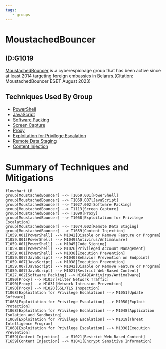 ```yaml
---
tags:
   - groups
---
```

# MoustachedBouncer
## ID:G1019
[MoustachedBouncer](/mitre/groups/G1019) is a cyberespionage group that has been active since at least 2014 targeting foreign embassies in Belarus.(Citation: MoustachedBouncer ESET August 2023)
## Techniques Used By Group
* [PowerShell](/mitre/techniques/T1059/001)
* [JavaScript](/mitre/techniques/T1059/007)
* [Software Packing](/mitre/techniques/T1027/002)
* [Screen Capture](/mitre/techniques/T1113)
* [Proxy](/mitre/techniques/T1090)
* [Exploitation for Privilege Escalation](/mitre/techniques/T1068)
* [Remote Data Staging](/mitre/techniques/T1074/002)
* [Content Injection](/mitre/techniques/T1659)

# Summary of Techniques and Mitigations
```mermaid
flowchart LR
group[MoustachedBouncer] --> T1059.001[PowerShell]
group[MoustachedBouncer] --> T1059.007[JavaScript]
group[MoustachedBouncer] --> T1027.002[Software Packing]
group[MoustachedBouncer] --> T1113[Screen Capture]
group[MoustachedBouncer] --> T1090[Proxy]
group[MoustachedBouncer] --> T1068[Exploitation for Privilege Escalation]
group[MoustachedBouncer] --> T1074.002[Remote Data Staging]
group[MoustachedBouncer] --> T1659[Content Injection]
T1059.001[PowerShell] --> M1042[Disable or Remove Feature or Program]
T1059.001[PowerShell] --> M1049[Antivirus/Antimalware]
T1059.001[PowerShell] --> M1045[Code Signing]
T1059.001[PowerShell] --> M1026[Privileged Account Management]
T1059.001[PowerShell] --> M1038[Execution Prevention]
T1059.007[JavaScript] --> M1040[Behavior Prevention on Endpoint]
T1059.007[JavaScript] --> M1038[Execution Prevention]
T1059.007[JavaScript] --> M1042[Disable or Remove Feature or Program]
T1059.007[JavaScript] --> M1021[Restrict Web-Based Content]
T1027.002[Software Packing] --> M1049[Antivirus/Antimalware]
T1090[Proxy] --> M1037[Filter Network Traffic]
T1090[Proxy] --> M1031[Network Intrusion Prevention]
T1090[Proxy] --> M1020[SSL/TLS Inspection]
T1068[Exploitation for Privilege Escalation] --> M1051[Update Software]
T1068[Exploitation for Privilege Escalation] --> M1050[Exploit Protection]
T1068[Exploitation for Privilege Escalation] --> M1048[Application Isolation and Sandboxing]
T1068[Exploitation for Privilege Escalation] --> M1019[Threat Intelligence Program]
T1068[Exploitation for Privilege Escalation] --> M1038[Execution Prevention]
T1659[Content Injection] --> M1021[Restrict Web-Based Content]
T1659[Content Injection] --> M1041[Encrypt Sensitive Information]
```